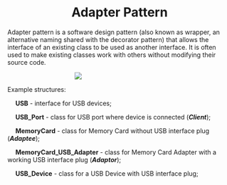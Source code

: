 <h1 style="text-align: center">Adapter Pattern</h1>
<p>Adapter pattern is a software design pattern (also known as wrapper, an alternative naming shared with the decorator pattern) that allows the interface of an existing class to be used as another interface. It is often used to make existing classes work with others without modifying their source code.</p>

<img src="https://upload.wikimedia.org/wikipedia/commons/d/d7/ObjectAdapter.png" style="margin-left: 30%"></img>

<p>Example structures:
<p>&emsp; <b>USB</b> - interface for USB devices;</p>
<p>&emsp; <b>USB_Port</b> - class for USB port where device is connected (<b><i>Client</i></b>);</p>
<p>&emsp; <b>MemoryCard</b> - class for Memory Card without USB interface plug (<b><i>Adaptee</i></b>);</p>
<p>&emsp; <b>MemoryCard_USB_Adapter</b> - class for Memory Card Adapter with a working USB interface plug (<b><i>Adaptor</i></b>);</p>
<p>&emsp; <b>USB_Device</b> - class for a USB Device with USB interface plug;</p>